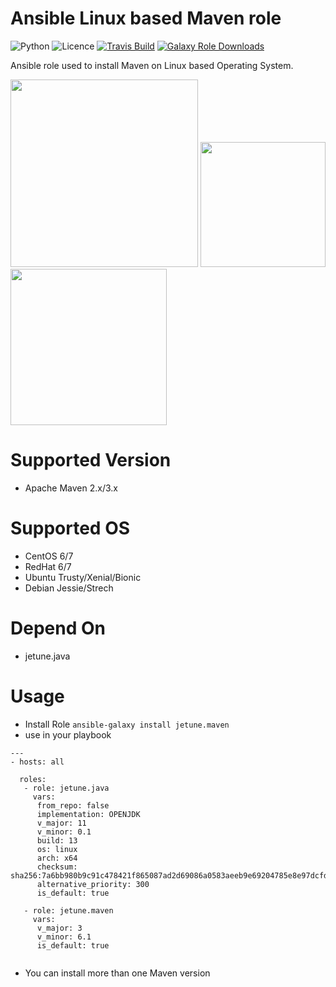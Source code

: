 # Ansible Linux based Maven role

![Python](https://img.shields.io/pypi/pyversions/testinfra.svg?style=flat)
![Licence](https://img.shields.io/github/license/kube-cloud/ansible-role-maven.svg?style=flat)
[![Travis Build](https://img.shields.io/travis/kube-cloud/ansible-role-maven.svg?style=flat)](https://travis-ci.com/kube-cloud/ansible-role-maven)
[![Galaxy Role Downloads](https://img.shields.io/ansible/role/d/41894.svg?style=flat)](https://galaxy.ansible.com/jetune/maven)

Ansible role used to install Maven on Linux based Operating System.

<a href="https://www.kube-cloud.com/"><img width="300" src="https://kube-cloud.com/images/branding/logo/kubecloud-logo-single_writing_horizontal_color_300x112px.png" /></a>
<a href="https://www.redhat.com/fr/technologies/management/ansible"><img width="200" src="https://getvectorlogo.com/wp-content/uploads/2019/01/red-hat-ansible-vector-logo.png" /></a>
<a href="https://maven.apache.org/"><img width="250" src="https://upload.wikimedia.org/wikipedia/commons/thumb/0/0b/Maven_logo.svg/1280px-Maven_logo.svg.png" /></a>

# Supported Version

* Apache Maven 2.x/3.x

# Supported OS

* CentOS 6/7
* RedHat 6/7
* Ubuntu Trusty/Xenial/Bionic
* Debian Jessie/Strech

# Depend On

* jetune.java

# Usage

* Install Role ``` ansible-galaxy install jetune.maven ```
* use in your playbook
```
---
- hosts: all

  roles:
   - role: jetune.java
     vars:
      from_repo: false
      implementation: OPENJDK
      v_major: 11
      v_minor: 0.1
      build: 13
      os: linux
      arch: x64
      checksum: sha256:7a6bb980b9c91c478421f865087ad2d69086a0583aeeb9e69204785e8e97dcfd
      alternative_priority: 300
      is_default: true

   - role: jetune.maven
     vars:
      v_major: 3
      v_minor: 6.1
      is_default: true


```

* You can install more than one Maven version
